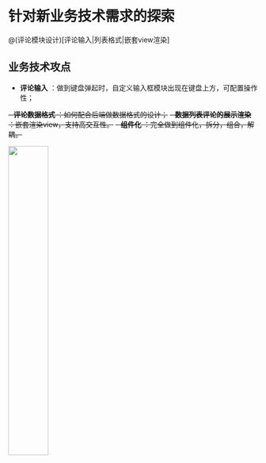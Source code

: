 # 针对新业务技术需求的探索
@(评论模块设计)[评论输入|列表格式|嵌套view渲染]

## 业务技术攻点
- **评论输入** ：做到键盘弹起时，自定义输入框模块出现在键盘上方，可配置操作性；

~~- **评论数据格式** ：如何配合后端做数据格式的设计；~~
~~- **数据列表评论的展示渲染** ：嵌套渲染view，支持高交互性。~~
~~- **组件化** ：完全做到组件化，拆分，组合，解耦。~~

<!-- ![Image text](https://github.com/zy0228/easy-entry/blob/main/static/eg.png.jpg) -->
<img src = 'https://github.com/zy0228/easy-entry/blob/main/static/eg.png.jpg'  width="40%"></img>